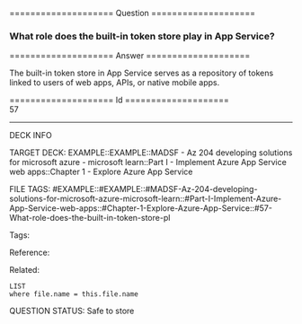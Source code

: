 ==================== Question ====================  

### What role does the built-in token store play in App Service?  

==================== Answer ====================  

The built-in token store in App Service serves as a repository of tokens linked to users of web apps, APIs, or native mobile apps.

==================== Id ====================  
57

---

DECK INFO

TARGET DECK: EXAMPLE::EXAMPLE::MADSF - Az 204 developing solutions for microsoft azure - microsoft learn::Part I - Implement Azure App Service web apps::Chapter 1 - Explore Azure App Service

FILE TAGS: #EXAMPLE::#EXAMPLE::#MADSF-Az-204-developing-solutions-for-microsoft-azure-microsoft-learn::#Part-I-Implement-Azure-App-Service-web-apps::#Chapter-1-Explore-Azure-App-Service::#57-What-role-does-the-built-in-token-store-pl

Tags:

Reference:

Related:

```dataview
LIST
where file.name = this.file.name
```

QUESTION STATUS: Safe to store
